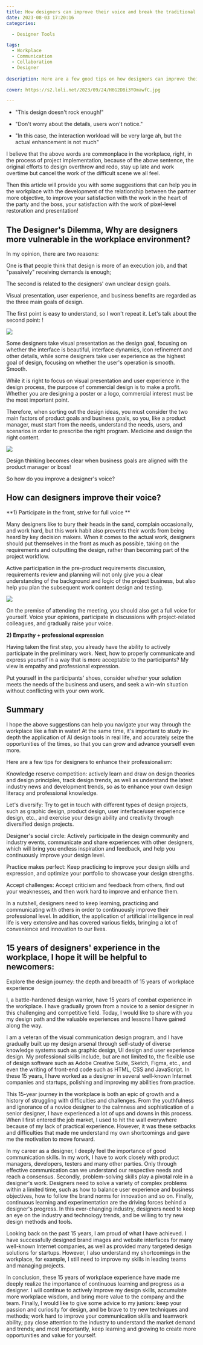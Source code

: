 ```yaml
---
title: How designers can improve their voice and break the traditional workplace environment
date: 2023-08-03 17:20:16
categories:

  - Designer Tools

tags: 
  - Workplace
  - Communication
  - Collaboration
  - Designer
  
description: Here are a few good tips on how designers can improve their voice in the workplace through their own efforts.

cover: https://s2.loli.net/2023/09/24/H6G2DBi3YOmawfC.jpg

---
```


- "This design doesn't rock enough!"

- "Don't worry about the details, users won't notice."

- "In this case, the interaction workload will be very large ah, but the actual enhancement is not much"

I believe that the above words are commonplace in the workplace, right, in the process of project implementation, because of the above sentence, the original efforts to design overthrow and redo, stay up late and work overtime but cancel the work of the difficult scene we all feel.

Then this article will provide you with some suggestions that can help you in the workplace with the development of the relationship between the partner more objective, to improve your satisfaction with the work in the heart of the party and the boss, your satisfaction with the work of pixel-level restoration and presentation!

## The Designer's Dilemma, Why are designers more vulnerable in the workplace environment?

In my opinion, there are two reasons:

One is that people think that design is more of an execution job, and that "passively" receiving demands is enough;

The second is related to the designers' own unclear design goals.

Visual presentation, user experience, and business benefits are regarded as the three main goals of design.

The first point is easy to understand, so I won't repeat it. Let's talk about the second point: !

![](https://s2.loli.net/2023/08/20/mNKsH2d6cAM9ZPi.png)

Some designers take visual presentation as the design goal, focusing on whether the interface is beautiful, interface dynamics, icon refinement and other details, while some designers take user experience as the highest goal of design, focusing on whether the user's operation is smooth. Smooth.

While it is right to focus on visual presentation and user experience in the design process, the purpose of commercial design is to make a profit. Whether you are designing a poster or a logo, commercial interest must be the most important point.

Therefore, when sorting out the design ideas, you must consider the two main factors of product goals and business goals, so you, like a product manager, must start from the needs, understand the needs, users, and scenarios in order to prescribe the right program. Medicine and design the right content.

![](https://s2.loli.net/2023/08/20/Kbsl9OGXLy76kHJ.png)

Design thinking becomes clear when business goals are aligned with the product manager or boss!

So how do you improve a designer's voice?

## How can designers improve their voice?

**1) Participate in the front, strive for full voice **

Many designers like to bury their heads in the sand, complain occasionally, and work hard, but this work habit also prevents their words from being heard by key decision makers.
When it comes to the actual work, designers should put themselves in the front as much as possible, taking on the requirements and outputting the design, rather than becoming part of the project workflow.

Active participation in the pre-product requirements discussion, requirements review and planning will not only give you a clear understanding of the background and logic of the project business, but also help you plan the subsequent work content design and testing.

![](https://s2.loli.net/2023/08/20/hQbuKZSOT8Cvpqk.png)

On the premise of attending the meeting, you should also get a full voice for yourself. Voice your opinions, participate in discussions with project-related colleagues, and gradually raise your voice.

**2) Empathy + professional expression**

Having taken the first step, you already have the ability to actively participate in the preliminary work. Next, how to properly communicate and express yourself in a way that is more acceptable to the participants? My view is empathy and professional expression.

Put yourself in the participants' shoes, consider whether your solution meets the needs of the business and users, and seek a win-win situation without conflicting with your own work.

## Summary

I hope the above suggestions can help you navigate your way through the workplace like a fish in water! At the same time, it's important to study in-depth the application of AI design tools in real life, and accurately seize the opportunities of the times, so that you can grow and advance yourself even more.

Here are a few tips for designers to enhance their professionalism:

Knowledge reserve competition: actively learn and draw on design theories and design principles, track design trends, as well as understand the latest industry news and development trends, so as to enhance your own design literacy and professional knowledge.

Let's diversify: Try to get in touch with different types of design projects, such as graphic design, product design, user interface/user experience design, etc., and exercise your design ability and creativity through diversified design projects.

Designer's social circle: Actively participate in the design community and industry events, communicate and share experiences with other designers, which will bring you endless inspiration and feedback, and help you continuously improve your design level.

Practice makes perfect: Keep practicing to improve your design skills and expression, and optimize your portfolio to showcase your design strengths.

Accept challenges: Accept criticism and feedback from others, find out your weaknesses, and then work hard to improve and enhance them.

In a nutshell, designers need to keep learning, practicing and communicating with others in order to continuously improve their professional level. In addition, the application of artificial intelligence in real life is very extensive and has covered various fields, bringing a lot of convenience and innovation to our lives.

## 15 years of designers' experience in the workplace, I hope it will be helpful to newcomers:

Explore the design journey: the depth and breadth of 15 years of workplace experience

I, a battle-hardened design warrior, have 15 years of combat experience in the workplace. I have gradually grown from a novice to a senior designer in this challenging and competitive field. Today, I would like to share with you my design path and the valuable experiences and lessons I have gained along the way.

I am a veteran of the visual communication design program, and I have gradually built up my design arsenal through self-study of diverse knowledge systems such as graphic design, UI design and user experience design. My professional skills include, but are not limited to, the flexible use of design software such as Adobe Creative Suite, Sketch, Figma, etc., and even the writing of front-end code such as HTML, CSS and JavaScript. In these 15 years, I have worked as a designer in several well-known Internet companies and startups, polishing and improving my abilities from practice.

This 15-year journey in the workplace is both an epic of growth and a history of struggling with difficulties and challenges. From the youthfulness and ignorance of a novice designer to the calmness and sophistication of a senior designer, I have experienced a lot of ups and downs in this process. When I first entered the job market, I used to hit the wall everywhere because of my lack of practical experience. However, it was these setbacks and difficulties that made me understand my own shortcomings and gave me the motivation to move forward.

In my career as a designer, I deeply feel the importance of good communication skills. In my work, I have to work closely with product managers, developers, testers and many other parties. Only through effective communication can we understand our respective needs and reach a consensus. Secondly, problem-solving skills play a pivotal role in a designer's work. Designers need to solve a variety of complex problems within a limited time, such as how to balance user experience and business objectives, how to follow the brand norms for innovation and so on. Finally, continuous learning and experimentation are the driving forces behind a designer's progress. In this ever-changing industry, designers need to keep an eye on the industry and technology trends, and be willing to try new design methods and tools.

Looking back on the past 15 years, I am proud of what I have achieved. I have successfully designed brand images and website interfaces for many well-known Internet companies, as well as provided many targeted design solutions for startups. However, I also understand my shortcomings in the workplace, for example, I still need to improve my skills in leading teams and managing projects.

In conclusion, these 15 years of workplace experience have made me deeply realize the importance of continuous learning and progress as a designer. I will continue to actively improve my design skills, accumulate more workplace wisdom, and bring more value to the company and the team. Finally, I would like to give some advice to my juniors: keep your passion and curiosity for design, and be brave to try new techniques and methods; work hard to improve your communication skills and teamwork ability; pay close attention to the industry to understand the market demand and trends; and most importantly, keep learning and growing to create more opportunities and value for yourself.




